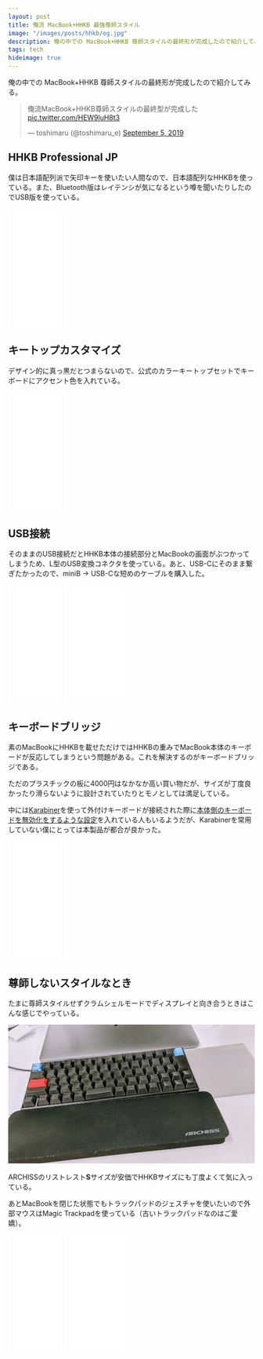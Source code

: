 ```yaml
---
layout: post
title: 俺流 MacBook+HHKB 最強尊師スタイル
image: "/images/posts/hhkb/og.jpg"
description: 俺の中での MacBook+HHKB 尊師スタイルの最終形が完成したので紹介してみる。HHKB Professional JP 僕は日本語配列派で矢印キーを使いたい人間なので、日本語配列なHHKBを使っている。また、Bluetooth版はレイテンシが気になるという噂を聞いたりしたのでUSB版を使っている。キートップカスタマイズ デザイン的に真っ黒だとつまらないので、公式のカラーキートップセットでキーボードにアクセント色を入れている。
tags: tech
hideimage: true
---
```


俺の中での  MacBook+HHKB 尊師スタイルの最終形が完成したので紹介してみる。

<blockquote class="twitter-tweet"><p lang="ja" dir="ltr">俺流MacBook+HHKB尊師スタイルの最終型が完成した <a href="https://t.co/HEW9luH8t3">pic.twitter.com/HEW9luH8t3</a></p>&mdash; toshimaru (@toshimaru_e) <a href="https://twitter.com/toshimaru_e/status/1169423113982865410?ref_src=twsrc%5Etfw">September 5, 2019</a></blockquote>

## HHKB Professional JP

僕は日本語配列派で矢印キーを使いたい人間なので、日本語配列なHHKBを使っている。また、Bluetooth版はレイテンシが気になるという噂を聞いたりしたのでUSB版を使っている。

<iframe style="width:120px;height:240px;" marginwidth="0" marginheight="0" scrolling="no" frameborder="0" src="//rcm-fe.amazon-adsystem.com/e/cm?lt1=_blank&bc1=000000&IS2=1&bg1=FFFFFF&fc1=000000&lc1=0000FF&t=toshimaru-22&language=ja_JP&o=9&p=8&l=as4&m=amazon&f=ifr&ref=as_ss_li_til&asins=B001KWJTD6&linkId=b7e6e472633ae6784805f395f31f6eea"></iframe>

## キートップカスタマイズ

デザイン的に真っ黒だとつまらないので、公式のカラーキートップセットでキーボードにアクセント色を入れている。

<iframe style="width:120px;height:240px;" marginwidth="0" marginheight="0" scrolling="no" frameborder="0" src="//rcm-fe.amazon-adsystem.com/e/cm?lt1=_blank&bc1=000000&IS2=1&bg1=FFFFFF&fc1=000000&lc1=0000FF&t=toshimaru-22&language=ja_JP&o=9&p=8&l=as4&m=amazon&f=ifr&ref=as_ss_li_til&asins=B00HC2W0FC&linkId=f2649f32c781880d763e29ed9dc40b61"></iframe>

## USB接続

そのままのUSB接続だとHHKB本体の接続部分とMacBookの画面がぶつかってしまうため、L型のUSB変換コネクタを使っている。あと、USB-Cにそのまま繋ぎたかったので、miniB → USB-Cな短めのケーブルを購入した。

<iframe style="width:120px;height:240px;" marginwidth="0" marginheight="0" scrolling="no" frameborder="0" src="//rcm-fe.amazon-adsystem.com/e/cm?lt1=_blank&bc1=000000&IS2=1&bg1=FFFFFF&fc1=000000&lc1=0000FF&t=toshimaru-22&language=ja_JP&o=9&p=8&l=as4&m=amazon&f=ifr&ref=as_ss_li_til&asins=B06VW4GKX9&linkId=dc659d537db9a8f40e58270e306bb201"></iframe>
<iframe style="width:120px;height:240px;" marginwidth="0" marginheight="0" scrolling="no" frameborder="0" src="//rcm-fe.amazon-adsystem.com/e/cm?lt1=_blank&bc1=000000&IS2=1&bg1=FFFFFF&fc1=000000&lc1=0000FF&t=toshimaru-22&language=ja_JP&o=9&p=8&l=as4&m=amazon&f=ifr&ref=as_ss_li_til&asins=B0197AP76U&linkId=1b545d1b6282899c8ec9d78f6bbca88b"></iframe>

## キーボードブリッジ

素のMacBookにHHKBを載せただけではHHKBの重みでMacBook本体のキーボードが反応してしまうという問題がある。これを解決するのがキーボードブリッジである。

ただのプラスチックの板に4000円はなかなか高い買い物だが、サイズが丁度良かったり滑らないように設計されていたりとモノとしては満足している。

中には[Karabiner](https://pqrs.org/osx/karabiner/)を使って外付けキーボードが接続された際に[本体側のキーボードを無効化をするような設定](https://qiita.com/Jung0/items/df811a68bc704117f577)を入れている人もいるようだが、Karabinerを常用していない僕にとっては本製品が都合が良かった。

<iframe style="width:120px;height:240px;" marginwidth="0" marginheight="0" scrolling="no" frameborder="0" src="//rcm-fe.amazon-adsystem.com/e/cm?lt1=_blank&bc1=000000&IS2=1&bg1=FFFFFF&fc1=000000&lc1=0000FF&t=toshimaru-22&language=ja_JP&o=9&p=8&l=as4&m=amazon&f=ifr&ref=as_ss_li_til&asins=B077ZSGQDH&linkId=6dee09e1347120c915dddce4a42185ac"></iframe>

## 尊師しないスタイルなとき

たまに尊師スタイルせずクラムシェルモードでディスプレイと向き合うときはこんな感じでやっている。

![hhkb clamshell](/images/posts/hhkb/hhkb.jpg)

ARCHISSのリストレスト**S**サイズが安価でHHKBサイズにも丁度よくて気に入っている。

あとMacBookを閉じた状態でもトラックパッドのジェスチャを使いたいので外部マウスはMagic Trackpadを使っている（古いトラックパッドなのはご愛嬌）。

<iframe style="width:120px;height:240px;" marginwidth="0" marginheight="0" scrolling="no" frameborder="0" src="//rcm-fe.amazon-adsystem.com/e/cm?lt1=_blank&bc1=000000&IS2=1&bg1=FFFFFF&fc1=000000&lc1=0000FF&t=toshimaru-22&language=ja_JP&o=9&p=8&l=as4&m=amazon&f=ifr&ref=as_ss_li_til&asins=B01LYYULYJ&linkId=0f940b9d95cd1dc9ce3ba6952992f506"></iframe>
<iframe style="width:120px;height:240px;" marginwidth="0" marginheight="0" scrolling="no" frameborder="0" src="//rcm-fe.amazon-adsystem.com/e/cm?lt1=_blank&bc1=000000&IS2=1&bg1=FFFFFF&fc1=000000&lc1=0000FF&t=toshimaru-22&language=ja_JP&o=9&p=8&l=as4&m=amazon&f=ifr&ref=as_ss_li_til&asins=B016ZE7K8O&linkId=0d04ab048365f77de34f243b1e96a079"></iframe>
